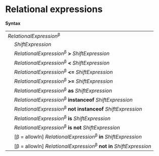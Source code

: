 # Relational expressions

**Syntax**

<table>
    <tr>
        <td colspan="2"><i>RelationalExpression</i><sup>β</sup></td>
    </tr>
    <tr>
        <td>&nbsp;</td><td><i>ShiftExpression</i></td>
    </tr>
    <tr>
        <td>&nbsp;</td><td><i>RelationalExpression</i><sup>β</sup> <b>&gt;</b> <i>ShiftExpression</i></td>
    </tr>
    <tr>
        <td>&nbsp;</td><td><i>RelationalExpression</i><sup>β</sup> <b>&lt;</b> <i>ShiftExpression</i></td>
    </tr>
    <tr>
        <td>&nbsp;</td><td><i>RelationalExpression</i><sup>β</sup> <b>&lt;=</b> <i>ShiftExpression</i></td>
    </tr>
    <tr>
        <td>&nbsp;</td><td><i>RelationalExpression</i><sup>β</sup> <b>&gt;=</b> <i>ShiftExpression</i></td>
    </tr>
    <tr>
        <td>&nbsp;</td><td><i>RelationalExpression</i><sup>β</sup> <b>as</b> <i>ShiftExpression</i></td>
    </tr>
    <tr>
        <td>&nbsp;</td><td><i>RelationalExpression</i><sup>β</sup> <b>instanceof</b> <i>ShiftExpression</i></td>
    </tr>
    <tr>
        <td>&nbsp;</td><td><i>RelationalExpression</i><sup>β</sup> <b>not instanceof</b> <i>ShiftExpression</i></td>
    </tr>
    <tr>
        <td>&nbsp;</td><td><i>RelationalExpression</i><sup>β</sup> <b>is</b> <i>ShiftExpression</i></td>
    </tr>
    <tr>
        <td>&nbsp;</td><td><i>RelationalExpression</i><sup>β</sup> <b>is not</b> <i>ShiftExpression</i></td>
    </tr>
    <tr>
        <td>&nbsp;</td><td>[β = allowIn] <i>RelationalExpression</i><sup>β</sup> <b>in</b> <i>ShiftExpression</i></td>
    </tr>
    <tr>
        <td>&nbsp;</td><td>[β = allowIn] <i>RelationalExpression</i><sup>β</sup> <b>not in</b> <i>ShiftExpression</i></td>
    </tr>
</table>